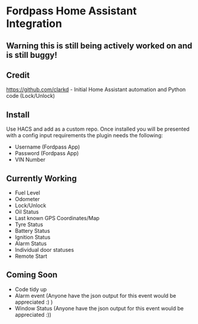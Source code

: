 # Fordpass Home Assistant Integration

## Warning this is still being actively worked on and is still buggy!

## Credit 
https://github.com/clarkd - Initial Home Assistant automation and Python code (Lock/Unlock)

## Install
Use HACS and add as a custom repo. Once installed you will be presented with a config input requirements the plugin needs the following:
- Username (Fordpass App)
- Password (Fordpass App)
- VIN Number


## Currently Working

- Fuel Level
- Odometer
- Lock/Unlock
- Oil Status
- Last known GPS Coordinates/Map
- Tyre Status
- Battery Status
- Ignition Status
- Alarm Status
- Individual door statuses
- Remote Start


## Coming Soon

- Code tidy up
- Alarm event (Anyone have the json output for this event would be appreciated :) )
- Window Status (Anyone have the json output for this event would be appreciated :))